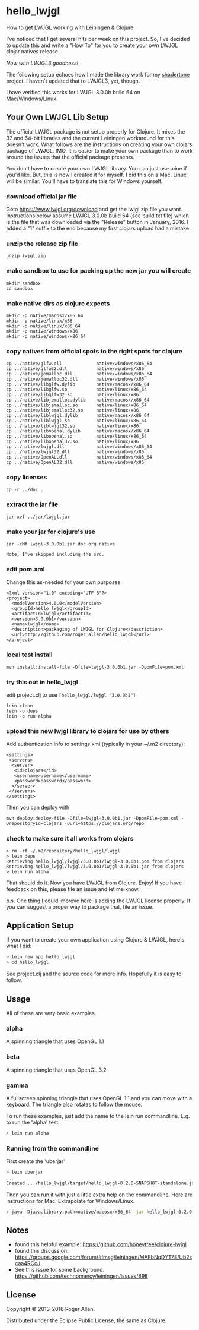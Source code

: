 # hello_lwjgl

How to get LWJGL working with Leiningen & Clojure.

I've noticed that I get several hits per week on this project.  So,
I've decided to update this and write a "How To" for you to create
your own LWJGL clojar natives release.

*Now with LWJGL3 goodness!*

The following setup echoes how I made the library work for my
[shadertone](http://github.com/overtone/shadertone) project.  I
haven't updated that to LWJGL3, yet, though.

I have verified this works for LWJGL 3.0.0b build 64 on Mac/Windows/Linux.

## Your Own LWJGL Lib Setup

The official LWJGL package is not setup properly for Clojure.  It
mixes the 32 and 64-bit libraries and the current Leiningen workaround
for this doesn't work.  What follows are the instructions on creating
your own clojars package of LWJGL.  IMO, it is easier to make your own
package than to work around the issues that the official package
presents.

You don't have to create your own LWJGL library.  You can just use
mine if you'd like.  But, this is how I created it for myself.  I did
this on a Mac.  Linux will be similar.  You'll have to translate this
for Windows yourself.

### download official jar file

Goto https://www.lwjgl.org/download and get the lwjgl.zip file you
want.  Instructions below assume LWJGL 3.0.0b build 64 (see build.txt
file) which is the file that was downloaded via the "Release" button
in January, 2016.  I added a "1" suffix to the end because my first
clojars upload had a mistake.

### unzip the release zip file

    unzip lwjgl.zip

### make sandbox to use for packing up the new jar you will create

    mkdir sandbox
    cd sandbox

### make native dirs as clojure expects

    mkdir -p native/macosx/x86_64
    mkdir -p native/linux/x86
    mkdir -p native/linux/x86_64
    mkdir -p native/windows/x86
    mkdir -p native/windows/x86_64

### copy natives from official spots to the right spots for clojure

    cp ../native/glfw.dll             native/windows/x86_64
    cp ../native/glfw32.dll           native/windows/x86
    cp ../native/jemalloc.dll         native/windows/x86_64
    cp ../native/jemalloc32.dll       native/windows/x86
    cp ../native/libglfw.dylib        native/macosx/x86_64
    cp ../native/libglfw.so           native/linux/x86_64
    cp ../native/libglfw32.so         native/linux/x86
    cp ../native/libjemalloc.dylib    native/macosx/x86_64
    cp ../native/libjemalloc.so       native/linux/x86_64
    cp ../native/libjemalloc32.so     native/linux/x86
    cp ../native/liblwjgl.dylib       native/macosx/x86_64
    cp ../native/liblwjgl.so          native/linux/x86_64
    cp ../native/liblwjgl32.so        native/linux/x86
    cp ../native/libopenal.dylib      native/macosx/x86_64
    cp ../native/libopenal.so         native/linux/x86_64
    cp ../native/libopenal32.so       native/linux/x86
    cp ../native/lwjgl.dll            native/windows/x86_64
    cp ../native/lwjgl32.dll          native/windows/x86
    cp ../native/OpenAL.dll           native/windows/x86_64
    cp ../native/OpenAL32.dll         native/windows/x86

### copy licenses

    cp -r ../doc .

### extract the jar file

    jar xvf ../jar/lwjgl.jar

### make your jar for clojure's use

    jar -cMf lwjgl-3.0.0b1.jar doc org native

    Note, I've skipped including the src.

### edit pom.xml

Change this as-needed for your own purposes.

    <?xml version="1.0" encoding="UTF-8"?>
    <project>
      <modelVersion>4.0.0</modelVersion>
      <groupId>hello_lwjgl</groupId>
      <artifactId>lwjgl</artifactId>
      <version>3.0.0b1</version>
      <name>lwjgl</name>
      <description>packaging of LWJGL for Clojure</description>
      <url>http://github.com/roger_allen/hello_lwjgl</url>
    </project>

### local test install

    mvn install:install-file -Dfile=lwjgl-3.0.0b1.jar -DpomFile=pom.xml

### try this out in hello_lwjgl

edit project.clj to use `[hello_lwjgl/lwjgl "3.0.0b1"]`

    lein clean
    lein -o deps
    lein -o run alpha

### upload this new lwjgl library to clojars for use by others

Add authentication info to settings.xml (typically in your ~/.m2 directory):

    <settings>
     <servers>
      <server>
       <id>clojars</id>
       <username>username</username>
       <password>password</password>
      </server>
     </servers>
    </settings>

Then you can deploy with

    mvn deploy:deploy-file -Dfile=lwjgl-3.0.0b1.jar -DpomFile=pom.xml -DrepositoryId=clojars -Durl=https://clojars.org/repo


### check to make sure it all works from clojars

    > rm -rf ~/.m2/repository/hello_lwjgl/lwjgl
    > lein deps
    Retrieving hello_lwjgl/lwjgl/3.0.0b1/lwjgl-3.0.0b1.pom from clojars
    Retrieving hello_lwjgl/lwjgl/3.0.0b1/lwjgl-3.0.0b1.jar from clojars
    > lein run alpha

That should do it.  Now you have LWJGL from Clojure.  Enjoy!  If you
have feedback on this, please file an issue and let me know.

p.s. One thing I could improve here is adding the LWJGL license properly.
If you can suggest a proper way to package that, file an issue.

## Application Setup

If you want to create your own application using Clojure & LWJGL, here's what I did:

```bash
> lein new app hello_lwjgl
> cd hello_lwjgl
```

See project.clj and the source code for more info.  Hopefully it is easy to follow.

## Usage

All of these are very basic examples.

### alpha
A spinning triangle that uses OpenGL 1.1
### beta
A spinning triangle that uses OpenGL 3.2
### gamma
A fullscreen spinning triangle that uses OpenGL 1.1 and you can move
with a keyboard.  The triangle also rotates to follow the mouse.

To run these examples, just add the name to the lein run commandline.
E.g. to run the 'alpha' test:

```bash
> lein run alpha
```

### Running from the commandline

First create the 'uberjar'

```bash
> lein uberjar
...
Created .../hello_lwjgl/target/hello_lwjgl-0.2.0-SNAPSHOT-standalone.jar
```

Then you can run it with just a little extra help on the commandline.  Here are instructions for Mac.  Extrapolate for Windows/Linux.

```bash
> java -Djava.library.path=native/macosx/x86_64 -jar hello_lwjgl-0.2.0-SNAPSHOT-standalone.jar
```

## Notes

* found this helpful example: https://github.com/honeytree/clojure-lwjgl
* found this discussion: https://groups.google.com/forum/#!msg/leiningen/MAFbNqDYT78/Ub2scaa4RCoJ
* See this issue for some background. https://github.com/technomancy/leiningen/issues/898

## License

Copyright © 2013-2016 Roger Allen.

Distributed under the Eclipse Public License, the same as Clojure.
